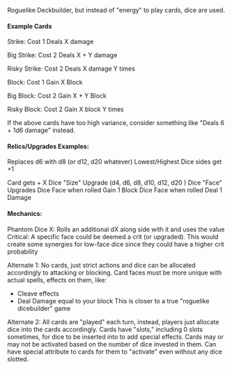 Roguelike Deckbuilder, but instead of "energy" to play cards, dice are used.

#### Example Cards
Strike:
Cost 1
Deals X damage

Big Strike:
Cost 2
Deals X + Y damage

Risky Strike:
Cost 2
Deals X damage Y times

Block:
Cost 1
Gain X Block

Big Block:
Cost 2
Gain X + Y Block

Risky Block:
Cost 2
Gain X block Y times


If the above cards have too high variance, consider something like "Deals 6 + 1d6 damage" instead.

#### Relics/Upgrades Examples:
Replaces d6 with d8 (or d12, d20 whatever)
Lowest/Highest Dice sides get +1

Card gets + X 
Dice "Size" Upgrade (d4, d6, d8, d10, d12, d20 )
Dice "Face" Upgrades 
Dice Face when rolled Gain 1 Block
Dice Face when rolled Deal 1 Damage 

#### Mechanics:
Phantom Dice X: Rolls an additional dX along side with it and uses the value
Critical: A specific face could be deemed a crit (or upgraded). This would create some synergies for low-face dice since they could have a higher crit probability

Alternate 1:
No cards, just strict actions and dice can be allocated accordingly to attacking or blocking. Card faces must be more unique with actual spells, effects on them, like:
- Cleave effects
- Deal Damage equal to your block
This is closer to a true "roguelike dicebuilder" game

Alternate 2:
All cards are "played" each turn, instead, players just allocate dice into the cards accordingly. Cards have "slots," including 0 slots sometimes, for dice to be inserted into to add special effects. Cards may or may not be activated based on the number of dice invested in them. Can have special attribute to cards for them to "activate" even without any dice slotted.
